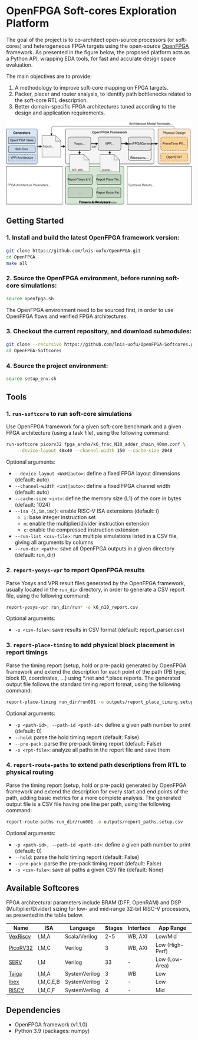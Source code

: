 # OpenFPGA Soft-cores Exploration Platform

The goal of the project is to co-architect open-source processors (or soft-cores) and heterogeneous FPGA targets using the open-source [OpenFPGA](https://github.com/lnis-uofu/OpenFPGA) framework.
As presented in the figure below, the proposed platform acts as a Python API, wrapping EDA tools, for fast and accurate design space evaluation.

The main objectives are to provide:

1. A methodology to improve soft-core mapping on FPGA targets.
2. Packer, placer and router analysis, to identify path bottlenecks related to the soft-core RTL description.
3. Better domain-specific FPGA architectures tuned according to the design and application requirements.

<p align="center">
    <img src="./docs/figures/OpenFPGA-Softcores-Platform.svg">
</p>

## Getting Started

### 1. Install and build the latest OpenFPGA framework version:
```bash
git clone https://github.com/lnis-uofu/OpenFPGA.git
cd OpenFPGA
make all
```

### 2. Source the OpenFPGA environment, before running soft-core simulations:
```bash
source openfpga.sh
```

The OpenFPGA environment need to be sourced first, in order to use OpenFPGA flows and verified FPGA architectures.

### 3. Checkout the current repository, and download submodules:
```bash
git clone --recursive https://github.com/lnis-uofu/OpenFPGA-Softcores.git
cd OpenFPGA-Softcores
```

### 4. Source the project environment:
```bash
source setup_env.sh
```

## Tools

### 1. `run-softcore` to run soft-core simulations

Use OpenFPGA framework for a given soft-core benchmark and a given FPGA architecture (using a task file), using the following command:
```bash
run-softcore picorv32 fpga_archs/k6_frac_N10_adder_chain_40nm.conf \
    --device-layout 40x40 --channel-width 150 --cache-size 2048
```

Optional arguments:
- `--device-layout <WxH|auto>`: define a fixed FPGA layout dimensions (default: auto)
- `--channel-width <int|auto>`: define a fixed FPGA channel width (default: auto)
- `--cache-size <int>`: define the memory size (L1) of the core in bytes (default: 1024)
- `--isa {i,im,imc}`: enable RISC-V ISA extensions (default: i)
  - `i`: base integer instruction set
  - `m`: enable the multiplier/divider instruction extension
  - `c`: enable the compressed instruction extension
- `--run-list <csv-file>`: run multiple simulations listed in a CSV file, giving all arguments by columns
- `--run-dir <path>`: save all OpenFPGA outputs in a given directory (default: run_dir)

### 2. `report-yosys-vpr` to report OpenFPGA results

Parse Yosys and VPR result files generated by the OpenFPGA framework, usually located in the `run_dir` directory, in order to generate a CSV report file, using the following command:
```bash
report-yosys-vpr run_dir/run* -o k6_n10_report.csv
```

Optional arguments:
- `-o <csv-file>`: save results in CSV format (default: report_parser.csv)

### 3. `report-place-timing` to add physical block placement in report timings

Parse the timing report (setup, hold or pre-pack) generated by OpenFPGA framework and extend the description for each point of the path (PB type, block ID, coordinates, ...) using *.net and *.place reports.
The generated output file follows the standard timing report format, using the following command:
```bash
report-place-timing run_dir/run001 -o outputs/report_place_timing.setup.rpt
```

Optional arguments:
- `-p <path-id>, --path-id <path-id>`: define a given path number to print (default: 0)
- `--hold`: parse the hold timing report (default: False)
- `--pre-pack`: parse the pre-pack timing report (default: False)
- `-o <rpt-file>`: analyze all paths in the report file and save them

### 4. `report-route-paths` to extend path descriptions from RTL to physical routing

Parse the timing report (setup, hold or pre-pack) generated by OpenFPGA framework and extend the description for every start and end points of the path, adding basic metrics for a more complete analysis.
The generated output file is a CSV file having one line per path, using the following command:
```bash
report-route-paths run_dir/run001 -o outputs/report_paths.setup.csv
```

Optional arguments:
- `-p <path-id>, --path-id <path-id>`: define a given path number to print (default: 0)
- `--hold`: parse the hold timing report (default: False)
- `--pre-pack`: parse the pre-pack timing report (default: False)
- `-o <csv-file>`: save all paths a given CSV file (default: None)

## Available Softcores

FPGA architectural parameters include BRAM (DFF, OpenRAM) and DSP (Multiplier/Divider) sizing for low- and mid-range 32-bit RISC-V processors, as presented in the table below.

<div align="center">

| **Name**                                             | **ISA**   | **Language**  | **Stages** | **Interface** | **App Range**   |
|------------------------------------------------------|-----------|---------------|------------|---------------|-----------------|
| [VexRiscv](https://github.com/SpinalHDL/VexRiscv)    | I,M,A     | Scala/Verilog | 2-5        | WB, AXI       | Low/Mid         |
| [PicoRV32](https://github.com/YosysHQ/picorv32)      | I,M,C     | Verilog       | 3          | WB, AXI       | Low (High-Perf) |
| [SERV](https://github.com/olofk/serv)                | I,M       | Verilog       | 33         | -             | Low (Low-Area)  |
| [Taiga](https://gitlab.com/sfu-rcl/Taiga)            | I,M,A     | SystemVerilog | 3          | WB            | Low             |
| [Ibex](https://github.com/lowRISC/ibex)              | I,M,C,E,B | SystemVerilog | 2          | -             | Low             |
| [RISCY](https://github.com/pulp-platform/pulpissimo) | I,M,C,F   | SystemVerilog | 4          | -             | Mid             |

</div>

## Dependencies

- OpenFPGA framework (v1.1.0)
- Python 3.9 (packages: numpy)
